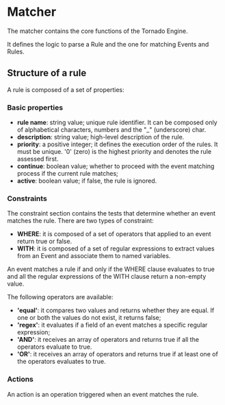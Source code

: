 # Matcher

The matcher contains the core functions of the Tornado Engine.

It defines the logic to parse a Rule and the one for matching Events and Rules. 

## Structure of a rule
A rule is composed of a set of properties:

### Basic properties

- __rule name__: string value; unique rule identifier. It can be composed only of alphabetical characters, numbers and the "_" (underscore) char.
- __description__: string value; high-level description of the rule.
- __priority__: a positive integer; it defines the execution order of the rules. It must be unique. '0' (zero) is the highest priority and denotes the rule assessed first.
- __continue__: boolean value; whether to proceed with the event matching process if the current rule matches;
- __active__: boolean value; if false, the rule is ignored.

### Constraints

The constraint section contains the tests that determine whether an event matches the rule.
There are two types of constraint:

- __WHERE__: it is composed of a set of operators that applied to an event return true or false.
- __WITH__: it is composed of a set of regular expressions to extract values from an Event and associate them to named variables.

An event matches a rule if and only if the WHERE clause evaluates to true and all the regular expressions of the WITH clause return a non-empty value.

The following operators are available:
- __'equal'__: it compares two values and returns whether they are equal. If one or both the values do not exist, it returns false;
- __'regex'__: it evaluates if a field of an event matches a specific regular expression;
- __'AND'__: it receives an array of operators and returns true if all the operators evaluate to true.
- __'OR'__: it receives an array of operators and returns true if at least one of the operators evaluates to true.

### Actions

An action is an operation triggered when an event matches the rule.  